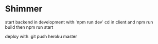 # Shimmer
start backend in development with 'npm run dev'
cd in client and npm run build
then npm run start

deploy with:
git push heroku master
